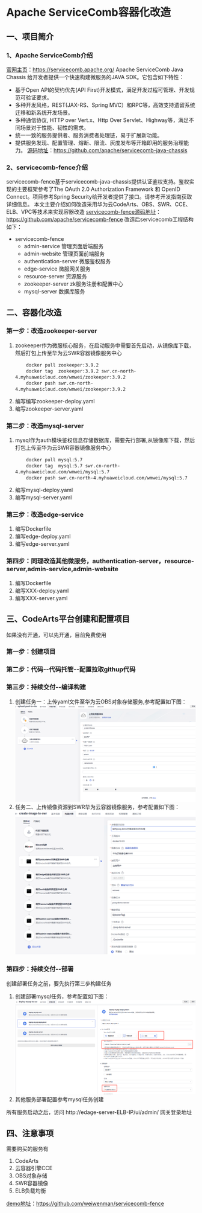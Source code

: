 # Apache ServiceComb容器化改造
## 一、项目简介
### 1、Apache ServiceComb介绍
[官网主页](https://servicecomb.apache.org/)：https://servicecomb.apache.org/
Apache ServiceComb Java Chassis 给开发者提供一个快速构建微服务的JAVA SDK。它包含如下特性：
* 基于Open API的契约优先(API First)开发模式，满足开发过程可管理、开发规范可验证要求。
* 多种开发风格，REST(JAX-RS、Spring MVC）和RPC等，高效支持遗留系统迁移和新系统开发场景。
* 多种通信协议, HTTP over Vert.x、Http Over Servlet、Highway等，满足不同场景对于性能、韧性的需求。
* 统一一致的服务提供者、服务消费者处理链，易于扩展新功能。
* 提供服务发现、配置管理、熔断、限流、灰度发布等开箱即用的服务治理能力。
[源码地址](https://github.com/apache/servicecomb-java-chassis)：https://github.com/apache/servicecomb-java-chassis

### 2、servicecomb-fence介绍
servicecomb-fence基于servicecomb-java-chassis提供认证鉴权支持。鉴权实现的主要框架参考了The OAuth 2.0 Authorization Framework 和 OpenID Connect。项目参考Spring Security给开发者提供了接口。请参考开发指南获取详细信息。
本文主要介绍如何改造采用华为云CodeArts、OBS、SWR、CCE、ELB、VPC等技术来实现容器改造
[servicecomb-fence源码地址](https://github.com/apache/servicecomb-java-chassis)：https://github.com/apache/servicecomb-fence
改造后servicecomb工程结构如下：
- servicecomb-fence
    - admin-service 管理页面后端服务
    - admin-website 管理页面前端服务
    - authentication-server 微服鉴权服务
    - edge-service 微服网关服务
    - resource-server 资源服务
    - zookeeper-server zk服务注册和配置中心
    - mysql-server 数据库服务

## 二、容器化改造

### 第一步：改造zookeeper-server
1. zookeeper作为微服核心服务，在启动服务中需要首先启动，从镜像库下载，然后打包上传至华为云SWR容器镜像服务中心
    ```shell
        docker pull zookeeper:3.9.2
        docker tag  zookeeper:3.9.2 swr.cn-north-4.myhuaweicloud.com/wmwei/zookeeper:3.9.2
        docker push swr.cn-north-4.myhuaweicloud.com/wmwei/zookeeper:3.9.2
    ```
2. 编写编写zookeeper-deploy.yaml
3. 编写zookeeper-server.yaml

### 第二步：改造mysql-server
1. mysql作为auth模块鉴权信息存储数据库，需要先行部署,从镜像库下载，然后打包上传至华为云SWR容器镜像服务中心
    ```shell
        docker pull mysql:5.7
        docker tag  mysql:5.7 swr.cn-north-4.myhuaweicloud.com/wmwei/mysql:5.7
        docker push swr.cn-north-4.myhuaweicloud.com/wmwei/mysql:5.7
    ```
2. 编写mysql-deploy.yaml
3. 编写mysql-server.yaml

### 第三步：改造edge-service
1. 编写Dockerfile
2. 编写edge-deploy.yaml
3. 编写edge-server.yaml

### 第四步：同理改造其他微服务，authentication-server，resource-server,admin-service,admin-website
1. 编写Dockerfile
2. 编写XXX-deploy.yaml
3. 编写XXX-server.yaml

## 三、CodeArts平台创建和配置项目
如果没有开通，可以先开通，目前免费使用
### 第一步：创建项目
### 第二步：代码--代码托管--配置拉取githup代码
### 第三步：持续交付--编译构建
1. 创建任务一：上传yaml文件至华为云OBS对象存储服务,参考配置如下图：
![upload_yaml_to_obs](upload_yaml_to_obs.png)
2. 任务二、上传镜像资源到SWR华为云容器镜像服务，参考配置如下图：
![image_to_swr.png](image_to_swr.png)
### 第四步：持续交付--部署
创建部署任务之前，要先执行第三步构建任务
1. 创建部署mysql任务，参考配置如下图：
![deploy_mysql.png](deploy_mysql.png)
2. 其他服务部署配置参考mysql任务创建

所有服务启动之后，访问 http://edage-server-ELB-IP/ui/admin/ 网关登录地址
## 四、注意事项
需要购买的服务有
1. CodeArts
2. 云容器引擎CCE
3. OBS对象存储
4. SWR容器镜像
5. ELB负载均衡

[demo地址](https://github.com/weiwenman/servicecomb-fence)：https://github.com/weiwenman/servicecomb-fence